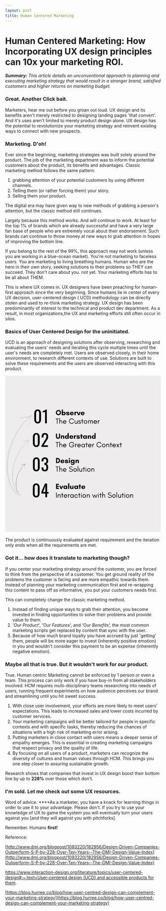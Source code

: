 ```yaml
---
layout: post
title: Human Centered Marketing
---
```


# Human Centered Marketing: How Incorporating UX design principles can 10x your marketing ROI.

***Summary:** This article details an unconventional approach to planning and executing marketing strategy that would result in a stronger brand,  satisfied customers and higher returns on marketing budget.* 

### **Great. An**other Click bait.

Marketers, hear me out before you groan out loud. UX design and its benefits aren't merely restricted to designing landing pages 'that convert'. And it's uses aren't limited to merely product design alone. UX design has the potential to revolutionize your marketing strategy and reinvent existing ways to connect with new prospects. 

### Marketing. D'oh!

Ever since the beginning, marketing strategies was built solely around the product. The job of the marketing department was to inform the potential customers about the product, its benefits and advantages. Classic marketing method follows the same pattern: 

1. grabbing attention of your potential customers by using different channels.
2. Telling them (or rather forcing them) your story.
3.  Selling them your product. 

The digital era may have given way to new methods of grabbing a person's attention, but the classic method still continues.

Largely because this method works. And will continue to work. At least for the top 1% of brands which are already successful and have a very large fan base of people who are extremely vocal about their endorsement. Such brands can continue to throw money at new ways to grab attention in hopes of improving the bottom line. 

If you belong to the rest of the 99%, this approach may not work (unless you are working in a blue-ocean market). You're not marketing to faceless users. You are marketing to living breathing humans. Human who are the hero in their own story, seeking solutions to their problems so THEY can succeed. They don't care about you. not yet.  Your marketing efforts has to be all about THEM. 

This is where UX comes in. UX designers have been preaching for human-first approach since the very beginning. Since humans lie in center of every UX decision, user-centered design ( UCD) methodology can be directly stolen and used to re-think marketing strategy. UX design has been predominantly of interest to the technical and product dev department. As a result, in most organizations,the UX and marketing efforts still often occur in silos.

### Basics of User Centered Design for the uninitiated.

UCD is an approach of designing solutions after observing, researching and evaluating the users' needs and iterating this cycle multiple times until the user's needs are completely met. Users are observed closely, in their home environment, to research different contexts of use. Solutions are built to solve these requirements and the users are observed interacting with this product. 

![Human Centered Marketing](https://github.com/raj-aakash/martechr.github.io/blob/gh-pages/images/hcm.png)

The product is continuously evaluated against requirement and the iteration only ends when all the requirements are met. 

### Got it... how does it translate to marketing though?

If you center your marketing strategy around the customer, you are forced to think from the perspective of a customer. You get ground reality of the problems the customer is facing and are more empathic towards them. Instead of planning your marketing communication first and re-wrapping this content to pass off as informative, you put your customers needs first. 

This can completely change the classic marketing method.

1. Instead of finding unique ways to grab their attention, you become invested in finding opportunities to solve their problems and provide value to them.
2. '*Our Product*', 'O*ur Features*', and 'O*ur Benefits',* the most common marketing scripts get replaced by content that sync with the user. 
3. Because of how much brand loyalty you have accrued by just 'getting' them, people will be more eager to invest (inherently positive emotion) in you and wouldn't consider this payment to be an expense (inherently negative emotion). 

### Maybe all that is true. But it wouldn't work for our product.

True. Human centric Marketing cannot be enforced by 1 person or even a team. This process can only work if you have buy-in from all stakeholders involved. HCM requires multi-disciplinary teams researching into needs of users, running frequent experiments on how audience perceives our brand and streamlining until you hit sweet success. 

1. With close user involvement, your efforts are more likely to meet users’ expectations. This leads to increased sales and lower costs incurred by customer services.
2. Your marketing campaigns will be better tailored for people in specific contexts and with specific tasks, thereby reducing the chances of situations with a high risk of marketing error arising. 
3. Putting marketers in close contact with users means a deeper sense of empathy emerges. This is essential in creating marketing campaigns that respect privacy and the quality of life.
4. By focusing on all users of a product, marketers can recognize the diversity of cultures and human values through HCM. This brings you one step closer to assuring sustainable growth.

Research shows that companies that invest in UX design boost their bottom line by up to **228%** over those which don’t.

### I'm sold. Let me check out some UX resources.

Word of advice. ****As a marketer, you have a knack for learning things in order to use it to your advantage. Please don't. If you try to use your knowledge of UX to game the system you will eventually turn your users against you [and they will against you with pitchforks].

Remember. Humans **first!** 

Reference:

[http://www.dmi.org/blogpost/1093220/182956/Design-Driven-Companies-Outperform-S-P-by-228-Over-Ten-Years--The-DMI-Design-Value-Index](http://www.dmi.org/blogpost/1093220/182956/Design-Driven-Companies-Outperform-S-P-by-228-Over-Ten-Years--The-DMI-Design-Value-Index)

[https://www.interaction-design.org/literature/topics/user-centered-design#:~:text=User-centered design (UCD),and accessible products for them](https://www.interaction-design.org/literature/topics/user-centered-design#:~:text=User%2Dcentered%20design%20(UCD),and%20accessible%20products%20for%20them).

[https://blog.hurree.co/blog/how-user-centred-design-can-complement-your-marketing-strategy](https://blog.hurree.co/blog/how-user-centred-design-can-complement-your-marketing-strategy)
